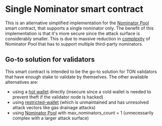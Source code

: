 # Single Nominator smart contract

This is an alternative simplified implementation for the [Nominator Pool](https://github.com/ton-blockchain/nominator-pool) smart contract, that supports a single nominator only. The benefit of this implementation is that it's more secure since the attack surface is considerably smaller. This is due to massive reduction in [complexity](https://github.com/ton-blockchain/nominator-pool/blob/main/func/pool.fc) of Nominator Pool that has to support multiple third-party nominators.

## Go-to solution for validators

This smart contract is intended to be the go-to solution for TON validators that have enough stake to validate by themselves. The other available alternatives are: 
* using a [hot wallet](https://github.com/ton-blockchain/ton/blob/master/crypto/smartcont/wallet3-code.fc) directly (insecure since a cold wallet is needed to prevent theft if the validator node is hacked)
* using [restricted-wallet](https://github.com/EmelyanenkoK/nomination-contract/blob/master/restricted-wallet/wallet.fc) (which is unmaintained and has unresolved attack vectors like gas drainage attacks)
* using [Nominator Pool](https://github.com/ton-blockchain/nominator-pool) with max_nominators_count = 1 (unnecessarily complex with a larger attack surface)
